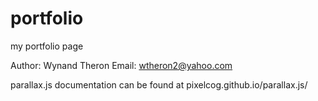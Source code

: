 # portfolio
my portfolio page

Author: Wynand Theron
Email: wtheron2@yahoo.com


parallax.js documentation can be found at pixelcog.github.io/parallax.js/  
